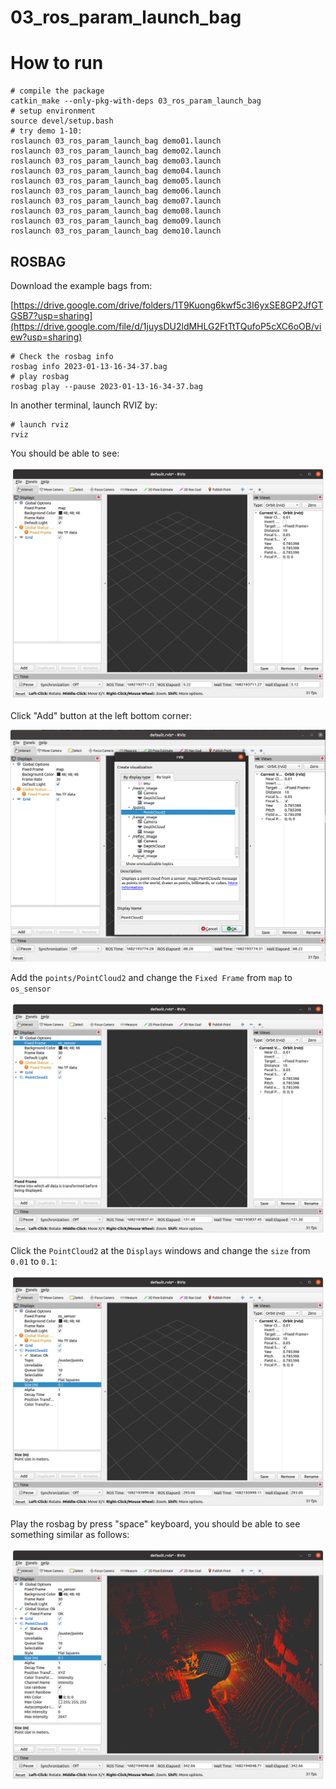 # 03_ros_param_launch_bag

# How to run

```
# compile the package
catkin_make --only-pkg-with-deps 03_ros_param_launch_bag
# setup environment
source devel/setup.bash
# try demo 1-10:
roslaunch 03_ros_param_launch_bag demo01.launch
roslaunch 03_ros_param_launch_bag demo02.launch
roslaunch 03_ros_param_launch_bag demo03.launch
roslaunch 03_ros_param_launch_bag demo04.launch
roslaunch 03_ros_param_launch_bag demo05.launch
roslaunch 03_ros_param_launch_bag demo06.launch
roslaunch 03_ros_param_launch_bag demo07.launch
roslaunch 03_ros_param_launch_bag demo08.launch
roslaunch 03_ros_param_launch_bag demo09.launch
roslaunch 03_ros_param_launch_bag demo10.launch
```

## ROSBAG

Download the example bags from: 

[https://drive.google.com/drive/folders/1T9Kuong6kwf5c3I6yxSE8GP2JfGTGSB7?usp=sharing](https://drive.google.com/file/d/1juysDU2ldMHLG2FtTtTQufoP5cXC6oOB/view?usp=sharing)

```
# Check the rosbag info 
rosbag info 2023-01-13-16-34-37.bag
# play rosbag 
rosbag play --pause 2023-01-13-16-34-37.bag
```

In another terminal, launch RVIZ by:

```
# launch rviz 
rviz
```

You should be able to see:

![](figs/rviz.png)

Click "Add" button at the left bottom corner:

![](figs/add.png)

Add the `points/PointCloud2` and change the `Fixed Frame` from `map` to `os_sensor`

![](figs/frame.png)

Click the `PointCloud2` at the `Displays` windows and change the `size` from `0.01` to `0.1`:

![](figs/change_size.png)

Play the rosbag by press "space" keyboard, you should be able to see something similar as follows:

![](figs/pc_display.png)
